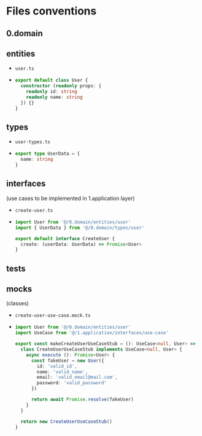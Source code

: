 # Files conventions

## 0.domain

## entities
- `user.ts`
- ```typescript
  export default class User {
    constructor (readonly props: {
      readonly id: string
      readonly name: string
    }) {}
  }
  ```

## types
- `user-types.ts`
- ```typescript
  export type UserData = {
    name: string
  }
  ```

## interfaces
(use cases to be implemented in 1.application layer)
- `create-user.ts`
- ```typescript
  import User from '@/0.domain/entities/user'
  import { UserData } from '@/0.domain/types/user'
  
  export default interface CreateUser {
    create: (userData: UserData) => Promise<User>
  }
  ```

## tests
## mocks
(classes)
- `create-user-use-case.mock.ts`
- ```typescript
  import User from '@/0.domain/entities/user'
  import UseCase from '@/1.application/interfaces/use-case'

  export const makeCreateUserUseCaseStub = (): UseCase<null, User> => {
    class CreateUserUseCaseStub implements UseCase<null, User> {
      async execute (): Promise<User> {
        const fakeUser = new User({
          id: 'valid_id',
          name: 'valid_name',
          email: 'valid_email@mail.com',
          password: 'valid_password'
        })

        return await Promise.resolve(fakeUser)
      }
    }

    return new CreateUserUseCaseStub()
  }
```